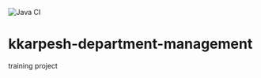 ![Java CI](https://github.com/Brest-Java-Course-2020/kkarpesh-department-management/workflows/Java%20CI/badge.svg)

# kkarpesh-department-management
training project
